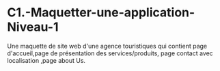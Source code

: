 # C1.-Maquetter-une-application-Niveau-1
Une maquette de site web d'une agence touristiques  qui contient page d'accueil,page de présentation des services/produits, page contact avec localisation ,page about Us.
